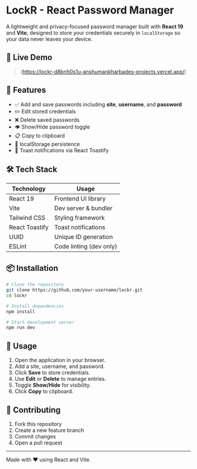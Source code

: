 # LockR - React Password Manager

A lightweight and privacy-focused password manager built with **React 19** and **Vite**, designed to store your credentials securely in `localStorage` so your data never leaves your device.

## 🔗 Live Demo
> (https://lockr-d8bnh0s1u-anshumankharbades-projects.vercel.app/)

## 🚀 Features
- ✅ Add and save passwords including **site**, **username**, and **password**
- ✏️ Edit stored credentials
- ❌ Delete saved passwords
- 👁️ Show/Hide password toggle
- 📋 Copy to clipboard
- 💾 localStorage persistence
- 🔔 Toast notifications via React Toastify

## 🛠️ Tech Stack
| Technology     | Usage                   |
|----------------|--------------------------|
| React 19       | Frontend UI library      |
| Vite           | Dev server & bundler     |
| Tailwind CSS   | Styling framework        |
| React Toastify | Toast notifications      |
| UUID           | Unique ID generation     |
| ESLint         | Code linting (dev only)  |

## 📦 Installation
```bash
# Clone the repository
git clone https://github.com/your-username/lockr.git
cd lockr

# Install dependencies
npm install

# Start development server
npm run dev
```

## 📘 Usage
1. Open the application in your browser.
2. Add a site, username, and password.
3. Click **Save** to store credentials.
4. Use **Edit** or **Delete** to manage entries.
5. Toggle **Show/Hide** for visibility.
6. Click **Copy** to clipboard.


## 🤝 Contributing
1. Fork this repository
2. Create a new feature branch
3. Commit changes
4. Open a pull request

---
Made with ❤️ using React and Vite.
